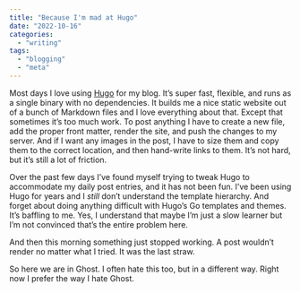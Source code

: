 ```yaml
---
title: "Because I'm mad at Hugo"
date: "2022-10-16"
categories: 
  - "writing"
tags: 
  - "blogging"
  - "meta"
---
```


Most days I love using [Hugo](https://gohugo.io/) for my blog. It’s super fast, flexible, and runs as a single binary with no dependencies. It builds me a nice static website out of a bunch of Markdown files and I love everything about that. Except that sometimes it’s too much work. To post anything I have to create a new file, add the proper front matter, render the site, and push the changes to my server. And if I want any images in the post, I have to size them and copy them to the correct location, and then hand-write links to them. It’s not hard, but it’s still a lot of friction.

Over the past few days I’ve found myself trying to tweak Hugo to accommodate my daily post entries, and it has not been fun. I’ve been using Hugo for years and I _still_ don’t understand the template hierarchy. And forget about doing anything difficult with Hugo’s Go templates and themes. It’s baffling to me. Yes, I understand that maybe I’m just a slow learner but I’m not convinced that’s the entire problem here.

And then this morning something just stopped working. A post wouldn’t render no matter what I tried. It was the last straw.

So here we are in Ghost. I often hate this too, but in a different way. Right now I prefer the way I hate Ghost.
